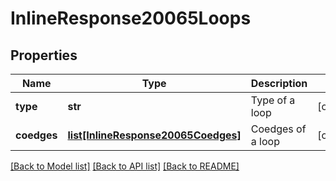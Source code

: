 # InlineResponse20065Loops

## Properties
Name | Type | Description | Notes
------------ | ------------- | ------------- | -------------
**type** | **str** | Type of a loop | [optional] 
**coedges** | [**list[InlineResponse20065Coedges]**](InlineResponse20065Coedges.md) | Coedges of a loop | [optional] 

[[Back to Model list]](../README.md#documentation-for-models) [[Back to API list]](../README.md#documentation-for-api-endpoints) [[Back to README]](../README.md)



